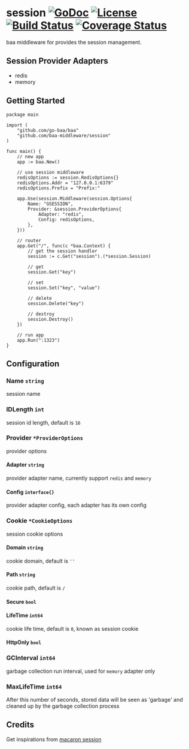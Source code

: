 # session [![GoDoc](http://img.shields.io/badge/go-documentation-blue.svg?style=flat-square)](http://godoc.org/github.com/baa-middleware/session) [![License](http://img.shields.io/badge/license-mit-blue.svg?style=flat-square)](https://raw.githubusercontent.com/baa-middleware/session/master/LICENSE) [![Build Status](https://travis-ci.org/baa-middleware/session.svg?branch=master)](https://travis-ci.org/baa-middleware/session) [![Coverage Status](http://img.shields.io/coveralls/baa-middleware/session.svg?style=flat-square)](https://coveralls.io/r/baa-middleware/session)

baa middleware for provides the session management.

## Session Provider Adapters

- redis
- memory

## Getting Started

```
package main

import (
	"github.com/go-baa/baa"
	"github.com/baa-middleware/session"
)

func main() {
	// new app
	app := baa.New()

	// use session middleware
	redisOptions := session.RedisOptions{}
	redisOptions.Addr = "127.0.0.1:6379"
	redisOptions.Prefix = "Prefix:"

	app.Use(session.Middleware(session.Options{
		Name: "GSESSION",
		Provider: &session.ProviderOptions{
			Adapter: "redis",
			Config: redisOptions,
		},
	}))

	// router
	app.Get("/", func(c *baa.Context) {
		// get the session handler
		session := c.Get("session").(*session.Session)

		// get
		session.Get("key")
		
		// set
		session.Set("key", "value")
		
		// delete
		session.Delete("key")

		// destroy
		session.Destroy()
	})

	// run app
	app.Run(":1323")
}
```

## Configuration

### Name `string`

session name

### IDLength `int`

session id length, default is `16`

### Provider `*ProviderOptions`

provider options

#### Adapter `string`

provider adapter name, currently support `redis` and `memory`

#### Config `interface{}`
 
provider adapter config, each adapter has its own config

### Cookie `*CookieOptions`

session cookie options

#### Domain `string`

cookie domain, default is `''`

#### Path `string`

cookie path, default is `/`

#### Secure `bool`

#### LifeTime `int64`

cookie life time, default is `0`, known as session cookie

#### HttpOnly `bool`

### GCInterval `int64`

garbage collection run interval, used for `memory` adapter only

### MaxLifeTime `int64`

After this number of seconds, stored data will be seen as 'garbage' and cleaned up by the garbage collection process


## Credits

Get inspirations from [macaron session](https://github.com/go-macaron/session)